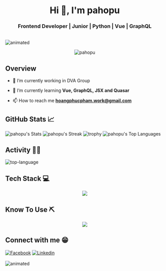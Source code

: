 <h1 align="center">Hi 👋, I'm pahopu</h1>
<h3 align="center">Frontend Developer | Junior | Python | Vue | GraphQL</h3>

<br align="center">
  <img src="https://user-images.githubusercontent.com/74038190/225813708-98b745f2-7d22-48cf-9150-083f1b00d6c9.gif" alt="animated" />
</br>



<p align="center"> <img src="https://komarev.com/ghpvc/?username=pahopu&label=Profile%20views&color=blue&style=plastic" alt="pahopu" /> </p>

## Overview

- 🔭 I’m currently working in DVA Group

- 🌱 I’m currently learning **Vue, GraphQL, JSX and Quasar**

- 📫 How to reach me **hoangphucpham.work@gmail.com**

## GitHub Stats 📈
![pahopu's Stats](https://github-readme-stats.vercel.app/api?username=pahopu&theme=tokyonight&show_icons=true&hide_border=false&count_private=true&rank_icon=percentile&align=left)
![pahopu's Streak](https://github-readme-streak-stats.herokuapp.com/?user=pahopu&theme=tokyonight&hide_border=false&align=left)
![trophy](https://github-profile-trophy.vercel.app/?username=pahopu&theme=algolia&rank=-C,-B&margin-w=3&no-frame=true&align=center)
![pahopu's Top Languages](https://github-readme-stats.vercel.app/api/top-langs/?username=pahopu&theme=tokyonight&show_icons=true&hide_border=false&align=left&layout=compact)

## Activity 👩‍💻

![top-language](https://github-readme-stats.vercel.app/api/top-langs?username=pahopu&count_private=true&show_icons=true&locale=en&layout=pie&theme=tokyonight&hide_border=true)

## Tech Stack 💻

<p align="center">
  <a href="https://skillicons.dev">
    <img src="https://skillicons.dev/icons?i=html,css,javascript,vue,pinia,tailwind,graphql" />
  </a>
</p>

## Know To Use ⛏️

<p align="center">
  <a href="https://skillicons.dev">
    <img src="https://skillicons.dev/icons?i=c,python,git,nodejs,npm,windows,notion,github,visualstudio,vscode,stackoverflow,codepen" />
  </a>
</p>

## Connect with me 😁

<div>
<a href="https://www.facebook.com/ppahopu/" target="blank"><img align="center" src="https://img.shields.io/badge/Facebook-1877F2?style=for-the-badge&logo=facebook&logoColor=white" alt="Facebook"/></a>
<a href="https://www.linkedin.com/in/pahopu/" target="blank"><img align="center" src="https://img.shields.io/badge/LinkedIn-0077B5?style=for-the-badge&logo=linkedin&logoColor=white" alt="Linkedin"/></a>
</div>


<br align="center">
  <img src="https://github.com/Anmol-Baranwal/Cool-GIFs-For-GitHub/assets/74038190/0c7eb6ed-663b-4ce4-bfbd-18239a38ba1b" alt="animated" />
</br>
